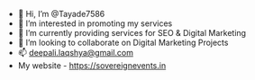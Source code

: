 - 👋 Hi, I’m @Tayade7586
- 👀 I’m interested in promoting my services
- 🌱 I’m currently providing services for SEO & Digital Marketing
- 💞️ I’m looking to collaborate on Digital Marketing Projects
- 📫 deepali.laqshya@gmail.com
- My website - https://sovereignevents.in

<!---
Tayade7586/Tayade7586 is a ✨ special ✨ repository because its `README.md` (this file) appears on your GitHub profile.
You can click the Preview link to take a look at your changes.
--->
